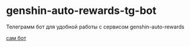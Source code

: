# genshin-auto-rewards-tg-bot
Телеграмм бот для удобной работы с сервисом  genshin-auto-rewards

<a href="https://t.me/genshin_auto_rewards_bot">сам бот</a>
